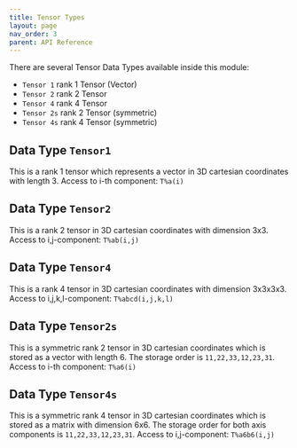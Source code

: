 ```yaml
---
title: Tensor Types
layout: page
nav_order: 3
parent: API Reference
---
```



There are several Tensor Data Types available inside this module:
- `Tensor 1` rank 1 Tensor (Vector)
- `Tensor 2` rank 2 Tensor
- `Tensor 4` rank 4 Tensor
- `Tensor 2s` rank 2 Tensor (symmetric)
- `Tensor 4s` rank 4 Tensor (symmetric)

## Data Type `Tensor1`
This is a rank 1 tensor which represents a vector in 3D cartesian coordinates with length 3.
Access to i-th component: `T%a(i)`

## Data Type `Tensor2`
This is a rank 2 tensor in 3D cartesian coordinates with dimension 3x3.
Access to i,j-component: `T%ab(i,j)`

## Data Type `Tensor4`
This is a rank 4 tensor in 3D cartesian coordinates with dimension 3x3x3x3.
Access to i,j,k,l-component: `T%abcd(i,j,k,l)`

## Data Type `Tensor2s`
This is a symmetric rank 2 tensor in 3D cartesian coordinates which is stored as a vector with length 6. The storage order is `11,22,33,12,23,31`.
Access to i-th component: `T%a6(i)`

## Data Type `Tensor4s`
This is a symmetric rank 4 tensor in 3D cartesian coordinates which is stored as a matrix with dimension 6x6. The storage order for both axis components is `11,22,33,12,23,31`.
Access to i,j-component: `T%a6b6(i,j)`
